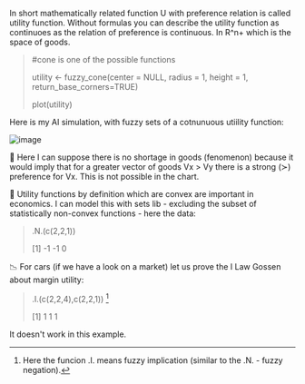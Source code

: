 In short mathematically related function U with preference relation is called utility function. 
Without formulas you can describe the utility function as continuoes as the relation of preference is continuous.
In R^n+ which is the space of goods. 

> #cone is one of the possible functions
> 
> utility <- fuzzy_cone(center = NULL, radius = 1, height = 1, return_base_corners=TRUE)
>
> plot(utility)

Here is my AI simulation, with fuzzy sets of a cotnunuous utiility function:

![image](https://github.com/user-attachments/assets/8329e4a9-a149-4b1e-9815-71be10f85803)

📌 Here I can suppose there is no shortage in goods (fenomenon) because it would imply that for a greater vector of goods Vx > Vy there is a strong (≻) preference for Vx. This is not possible in the chart.

📏 Utility functions by definition which are convex are important in economics. I can model this with sets lib - excluding the subset of statistically non-convex functions - here the data:

> .N.(c(2,2,1))
> 
> [1] -1 -1  0

📉 For cars (if we have a look on a market) let us prove the I Law Gossen about margin utility:

> .I.(c(2,2,4),c(2,2,1)) [^1]
>
> [1] 1 1 1

It doesn't work in this example.

[^1]: Here the funcion .I. means fuzzy implication (similar to the .N. - fuzzy negation).
